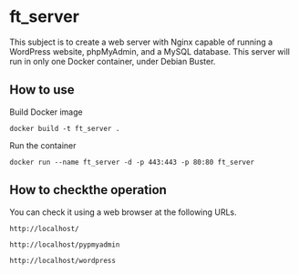 # ft_server

This subject is to create a web server with Nginx capable of running a WordPress website, phpMyAdmin, and a MySQL database.
This server will run in only one Docker container, under Debian Buster.

## How to use
Build Docker image
```
docker build -t ft_server .
```
Run the container
```
docker run --name ft_server -d -p 443:443 -p 80:80 ft_server
```

## How to checkthe operation
You can check it using a web browser at the following URLs.
```
http://localhost/
```
```
http://localhost/pypmyadmin
```
```
http://localhost/wordpress
```
